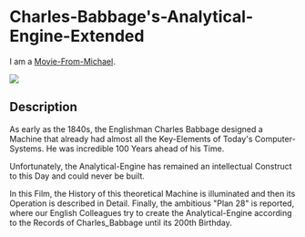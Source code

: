 # Charles-Babbage's-Analytical-Engine-Extended

I am a [Movie-From-Michael](1111.md).

![](1971100005.video_player)

## Description

As early as the 1840s, the Englishman Charles Babbage designed a Machine that already had almost all the Key-Elements of Today's Computer-Systems. He was incredible 100 Years ahead of his Time.

Unfortunately, the Analytical-Engine has remained an intellectual Construct to this Day and could never be built.

In this Film, the History of this theoretical Machine is illuminated and then its Operation is described in Detail. Finally, the ambitious "Plan 28" is reported, where our English Colleagues try to create the Analytical-Engine according to the Records of Charles_Babbage until its 200th Birthday.
